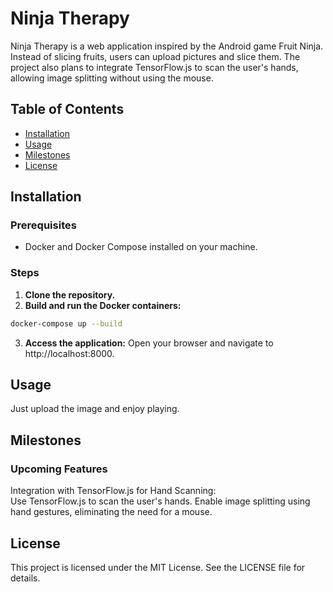 # Ninja Therapy

Ninja Therapy is a web application inspired by the Android game Fruit Ninja. Instead of slicing fruits, users can upload pictures and slice them. The project also plans to integrate TensorFlow.js to scan the user's hands, allowing image splitting without using the mouse.

## Table of Contents

- [Installation](#installation)
- [Usage](#usage)
- [Milestones](#milestones)
- [License](#license)

## Installation

### Prerequisites

- Docker and Docker Compose installed on your machine.

### Steps

1. **Clone the repository.**
2. **Build and run the Docker containers:**

```sh
docker-compose up --build
```
3. **Access the application:**
Open your browser and navigate to http://localhost:8000.

## Usage
Just upload the image and enjoy playing.

## Milestones
### Upcoming Features
Integration with TensorFlow.js for Hand Scanning: <br>
Use TensorFlow.js to scan the user's hands.
Enable image splitting using hand gestures, eliminating the need for a mouse.

## License
This project is licensed under the MIT License. See the LICENSE file for details.

